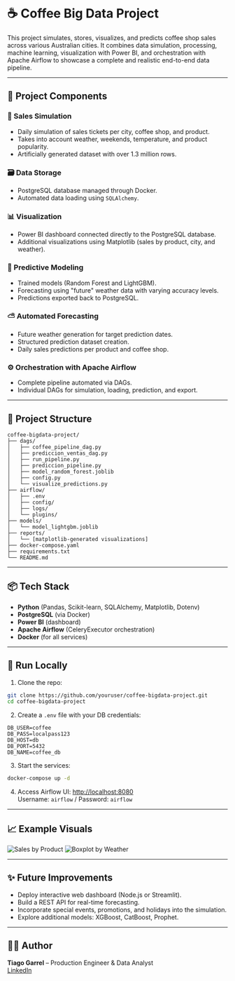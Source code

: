 # ☕ Coffee Big Data Project

This project simulates, stores, visualizes, and predicts coffee shop sales across various Australian cities. It combines data simulation, processing, machine learning, visualization with Power BI, and orchestration with Apache Airflow to showcase a complete and realistic end-to-end data pipeline.

---

## 🚀 Project Components

### 🔄 Sales Simulation
- Daily simulation of sales tickets per city, coffee shop, and product.
- Takes into account weather, weekends, temperature, and product popularity.
- Artificially generated dataset with over 1.3 million rows.

### 🗃️ Data Storage
- PostgreSQL database managed through Docker.
- Automated data loading using `SQLAlchemy`.

### 📊 Visualization
- Power BI dashboard connected directly to the PostgreSQL database.
- Additional visualizations using Matplotlib (sales by product, city, and weather).

### 🤖 Predictive Modeling
- Trained models (Random Forest and LightGBM).
- Forecasting using "future" weather data with varying accuracy levels.
- Predictions exported back to PostgreSQL.

### ⛅ Automated Forecasting
- Future weather generation for target prediction dates.
- Structured prediction dataset creation.
- Daily sales predictions per product and coffee shop.

### ⚙️ Orchestration with Apache Airflow
- Complete pipeline automated via DAGs.
- Individual DAGs for simulation, loading, prediction, and export.

---

## 🧱 Project Structure

```
coffee-bigdata-project/
├── dags/
│   ├── coffee_pipeline_dag.py
│   ├── prediccion_ventas_dag.py
│   ├── run_pipeline.py
│   ├── prediccion_pipeline.py
│   ├── model_random_forest.joblib
│   ├── config.py
│   └── visualize_predictions.py
├── airflow/
│   ├── .env
│   ├── config/
│   ├── logs/
│   └── plugins/
├── models/
│   └── model_lightgbm.joblib
├── reports/
│   └── [matplotlib-generated visualizations]
├── docker-compose.yaml
├── requirements.txt
└── README.md
```

---

## 📦 Tech Stack

- **Python** (Pandas, Scikit-learn, SQLAlchemy, Matplotlib, Dotenv)
- **PostgreSQL** (via Docker)
- **Power BI** (dashboard)
- **Apache Airflow** (CeleryExecutor orchestration)
- **Docker** (for all services)

---

## 🧪 Run Locally

1. Clone the repo:

```bash
git clone https://github.com/youruser/coffee-bigdata-project.git
cd coffee-bigdata-project
```

2. Create a `.env` file with your DB credentials:

```env
DB_USER=coffee
DB_PASS=localpass123
DB_HOST=db
DB_PORT=5432
DB_NAME=coffee_db
```

3. Start the services:

```bash
docker-compose up -d
```

4. Access Airflow UI: [http://localhost:8080](http://localhost:8080)  
   Username: `airflow` / Password: `airflow`

---

## 📈 Example Visuals

![Sales by Product](reports/ventas_por_producto.png)
![Boxplot by Weather](reports/boxplot_por_clima.png)

---

## ✨ Future Improvements

- Deploy interactive web dashboard (Node.js or Streamlit).
- Build a REST API for real-time forecasting.
- Incorporate special events, promotions, and holidays into the simulation.
- Explore additional models: XGBoost, CatBoost, Prophet.

---

## 👨‍💻 Author

**Tiago Garrel** – Production Engineer & Data Analyst  
[LinkedIn](https://www.linkedin.com/in/tiago-garrel-329031209/)